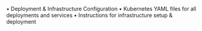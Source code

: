 • Deployment & Infrastructure Configuration
• Kubernetes YAML files for all deployments and services
• Instructions for infrastructure setup & deployment